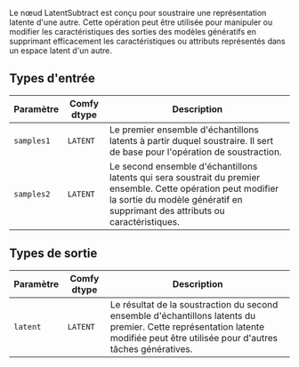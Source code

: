 
Le nœud LatentSubtract est conçu pour soustraire une représentation latente d'une autre. Cette opération peut être utilisée pour manipuler ou modifier les caractéristiques des sorties des modèles génératifs en supprimant efficacement les caractéristiques ou attributs représentés dans un espace latent d'un autre.
## Types d'entrée

| Paramètre    | Comfy dtype | Description |
|--------------|-------------|-------------|
| `samples1`   | `LATENT`    | Le premier ensemble d'échantillons latents à partir duquel soustraire. Il sert de base pour l'opération de soustraction. |
| `samples2`   | `LATENT`    | Le second ensemble d'échantillons latents qui sera soustrait du premier ensemble. Cette opération peut modifier la sortie du modèle génératif en supprimant des attributs ou caractéristiques. |

## Types de sortie

| Paramètre | Comfy dtype | Description |
|-----------|-------------|-------------|
| `latent`  | `LATENT`    | Le résultat de la soustraction du second ensemble d'échantillons latents du premier. Cette représentation latente modifiée peut être utilisée pour d'autres tâches génératives. |